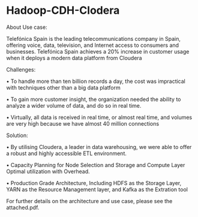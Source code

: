 # Hadoop-CDH-Clodera

About Use case:

Telefónica Spain is the leading telecommunications company in Spain, offering voice, data, television, and Internet access to consumers and businesses.
Telefónica Spain achieves a 20% increase in customer usage when it deploys a modern data platform from Cloudera


Challenges:

• To handle more than ten billion records a day, the cost was impractical with techniques other than a big data platform

• To gain more customer insight, the organization needed the ability to analyze a wider volume of data, and do so in real time.

• Virtually, all data is received in real time, or almost real time, and volumes are very high because we have almost 40 million connections


Solution:

• By utilising Cloudera, a leader in data warehousing, we were able to offer a robust and highly accessible ETL environment.


• Capacity Planning for Node Selection and Storage and Compute Layer Optimal utilization with Overhead.

• Production Grade Architecture, Including HDFS as the Storage Layer, YARN as the Resource Management layer, and Kafka as the Extration tool

For further details on the architecture and use case, please see the attached.pdf.
